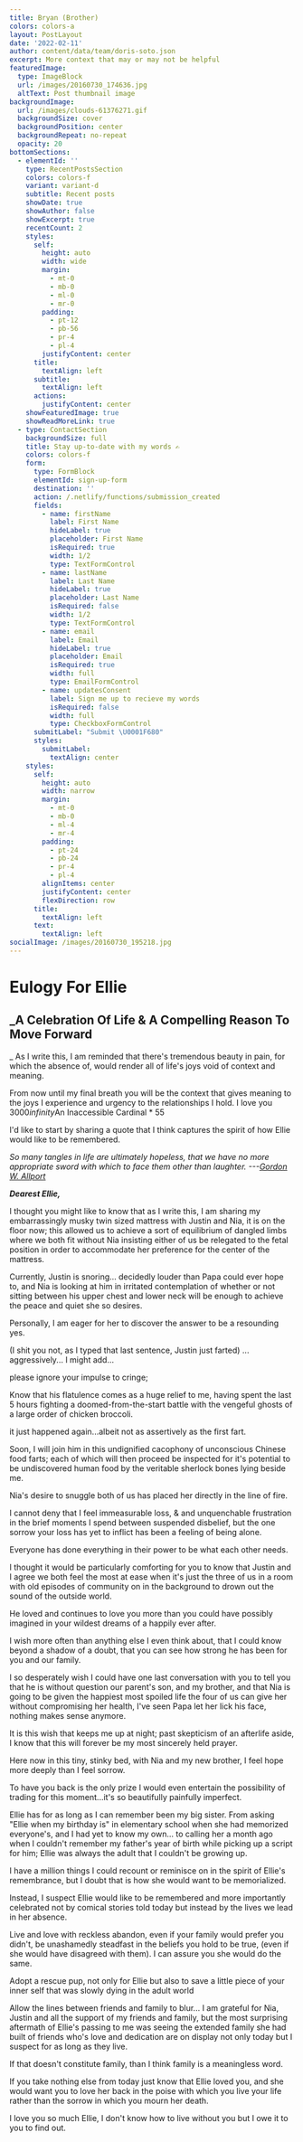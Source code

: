 ```yaml
---
title: Bryan (Brother)
colors: colors-a
layout: PostLayout
date: '2022-02-11'
author: content/data/team/doris-soto.json
excerpt: More context that may or may not be helpful
featuredImage:
  type: ImageBlock
  url: /images/20160730_174636.jpg
  altText: Post thumbnail image
backgroundImage:
  url: /images/clouds-61376271.gif
  backgroundSize: cover
  backgroundPosition: center
  backgroundRepeat: no-repeat
  opacity: 20
bottomSections:
  - elementId: ''
    type: RecentPostsSection
    colors: colors-f
    variant: variant-d
    subtitle: Recent posts
    showDate: true
    showAuthor: false
    showExcerpt: true
    recentCount: 2
    styles:
      self:
        height: auto
        width: wide
        margin:
          - mt-0
          - mb-0
          - ml-0
          - mr-0
        padding:
          - pt-12
          - pb-56
          - pr-4
          - pl-4
        justifyContent: center
      title:
        textAlign: left
      subtitle:
        textAlign: left
      actions:
        justifyContent: center
    showFeaturedImage: true
    showReadMoreLink: true
  - type: ContactSection
    backgroundSize: full
    title: Stay up-to-date with my words ✍️
    colors: colors-f
    form:
      type: FormBlock
      elementId: sign-up-form
      destination: ''
      action: /.netlify/functions/submission_created
      fields:
        - name: firstName
          label: First Name
          hideLabel: true
          placeholder: First Name
          isRequired: true
          width: 1/2
          type: TextFormControl
        - name: lastName
          label: Last Name
          hideLabel: true
          placeholder: Last Name
          isRequired: false
          width: 1/2
          type: TextFormControl
        - name: email
          label: Email
          hideLabel: true
          placeholder: Email
          isRequired: true
          width: full
          type: EmailFormControl
        - name: updatesConsent
          label: Sign me up to recieve my words
          isRequired: false
          width: full
          type: CheckboxFormControl
      submitLabel: "Submit \U0001F680"
      styles:
        submitLabel:
          textAlign: center
    styles:
      self:
        height: auto
        width: narrow
        margin:
          - mt-0
          - mb-0
          - ml-4
          - mr-4
        padding:
          - pt-24
          - pb-24
          - pr-4
          - pl-4
        alignItems: center
        justifyContent: center
        flexDirection: row
      title:
        textAlign: left
      text:
        textAlign: left
socialImage: /images/20160730_195218.jpg
---
```


# Eulogy For Ellie

## \_A Celebration Of Life & A Compelling Reason To Move Forward

\_
As I write this, I am reminded that there's tremendous beauty in pain, for which the absence of, would render all of life's joys void of context and meaning.

From now until my final breath you will be the context that gives meaning to the joys I experience and urgency to the relationships I hold. I love you 3000*infinity*An Inaccessible Cardinal \* 55

I'd like to start by sharing a quote that I think captures the spirit of how Ellie would like to be remembered.

_So many tangles in life are ultimately hopeless, that we have no more appropriate sword with which to face them other than laughter. ---_[_Gordon W. Allport_](https://www.brainyquote.com/authors/gordon-w-allport-quotes)

**_Dearest Ellie,_**

I thought you might like to know that as I write this, I am sharing my embarrassingly musky twin sized mattress with Justin and Nia, it is on the floor now; this allowed us to achieve a sort of equilibrium of dangled limbs where we both fit without Nia insisting either of us be relegated to the fetal position in order to accommodate her preference for the center of the mattress.

Currently, Justin is snoring... decidedly louder than Papa could ever hope to, and Nia is looking at him in irritated contemplation of whether or not sitting between his upper chest and lower neck will be enough to achieve the peace and quiet she so desires.

Personally, I am eager for her to discover the answer to be a resounding yes.

(I shit you not, as I typed that last sentence, Justin just farted) ... aggressively... I might add...

please ignore your impulse to cringe;

Know that his flatulence comes as a huge relief to me, having spent the last 5 hours fighting a doomed-from-the-start battle with the vengeful ghosts of a large order of chicken broccoli.

it just happened again...albeit not as assertively as the first fart.

Soon, I will join him in this undignified cacophony of unconscious Chinese food farts; each of which will then proceed be inspected for it's potential to be undiscovered human food by the veritable sherlock bones lying beside me.

Nia's desire to snuggle both of us has placed her directly in the line of fire.

I cannot deny that I feel immeasurable loss, & and unquenchable frustration in the brief moments I spend between suspended disbelief, but the one sorrow your loss has yet to inflict has been a feeling of being alone.

Everyone has done everything in their power to be what each other needs.

I thought it would be particularly comforting for you to know that Justin and I agree we both feel the most at ease when it's just the three of us in a room with old episodes of community on in the background to drown out the sound of the outside world.

He loved and continues to love you more than you could have possibly imagined in your wildest dreams of a happily ever after.

I wish more often than anything else I even think about, that I could know beyond a shadow of a doubt, that you can see how strong he has been for you and our family.

I so desperately wish I could have one last conversation with you to tell you that he is without question our parent's son, and my brother, and that Nia is going to be given the happiest most spoiled life the four of us can give her without compromising her health, I've seen Papa let her lick his face, nothing makes sense anymore.

It is this wish that keeps me up at night; past skepticism of an afterlife aside, I know that this will forever be my most sincerely held prayer.

Here now in this tiny, stinky bed, with Nia and my new brother, I feel hope more deeply than I feel sorrow.

To have you back is the only prize I would even entertain the possibility of trading for this moment...it's so beautifully painfully imperfect.

Ellie has for as long as I can remember been my big sister. From asking "Ellie when my birthday is" in elementary school when she had memorized everyone's, and I had yet to know my own... to calling her a month ago when I couldn't remember my father's year of birth while picking up a script for him; Ellie was always the adult that I couldn't be growing up.

I have a million things I could recount or reminisce on in the spirit of Ellie's remembrance, but I doubt that is how she would want to be memorialized.

Instead, I suspect Ellie would like to be remembered and more importantly celebrated not by comical stories told today but instead by the lives we lead in her absence.

Live and love with reckless abandon, even if your family would prefer you didn't, be unashamedly steadfast in the beliefs you hold to be true, (even if she would have disagreed with them). I can assure you she would do the same.

Adopt a rescue pup, not only for Ellie but also to save a little piece of your inner self that was slowly dying in the adult world

Allow the lines between friends and family to blur... I am grateful for Nia, Justin and all the support of my friends and family, but the most surprising aftermath of Ellie's passing to me was seeing the extended family she had built of friends who's love and dedication are on display not only today but I suspect for as long as they live.

If that doesn't constitute family, than I think family is a meaningless word.

If you take nothing else from today just know that Ellie loved you, and she would want you to love her back in the poise with which you live your life rather than the sorrow in which you mourn her death.

I love you so much Ellie, I don't know how to live without you but I owe it to you to find out.
